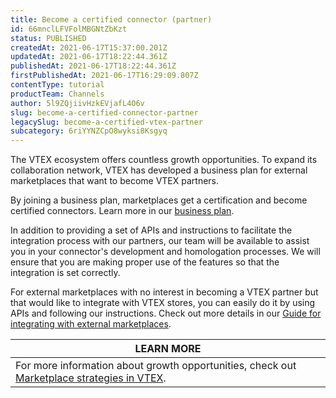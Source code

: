 ```yaml
---
title: Become a certified connector (partner)
id: 66mnclLFVFolMBGNtZbKzt
status: PUBLISHED
createdAt: 2021-06-17T15:37:00.201Z
updatedAt: 2021-06-17T18:22:44.361Z
publishedAt: 2021-06-17T18:22:44.361Z
firstPublishedAt: 2021-06-17T16:29:09.807Z
contentType: tutorial
productTeam: Channels
author: 5l9ZQjiivHzkEVjafL4O6v
slug: become-a-certified-connector-partner
legacySlug: become-a-certified-vtex-partner
subcategory: 6riYYNZCpO8wyksi8Ksgyq
---
```


The VTEX ecosystem offers countless growth opportunities. To expand its collaboration network, VTEX has developed a business plan for external marketplaces that want to become VTEX partners. 

<div class="alert alert-info">
By joining a business plan, marketplaces get a certification and become certified connectors. Learn more in our <a href="https://vtex.com/us-en/partner/">business plan</a>.</div>

In addition to providing a set of APIs and instructions to facilitate the integration process with our partners, our team will be available to assist you in your connector's development and homologation processes. We will ensure that you are making proper use of the features so that the integration is set correctly.

For external marketplaces with no interest in becoming a VTEX partner but that would like to integrate with VTEX stores, you can easily do it by using APIs and following our instructions. Check out more details in our [Guide for integrating with external marketplaces](https://developers.vtex.com/vtex-developer-docs/docs/external-marketplace-integration-guide).

| **LEARN MORE** |
| ---------- |
|For more information about growth opportunities, check out [Marketplace strategies in VTEX](https://help.vtex.com/en/tutorial/integrando-com-marketplace--tutorials_402?&utm_source=autocomplete).|
